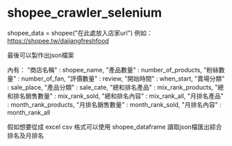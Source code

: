 # shopee_crawler_selenium

shopee_data = shopee("在此處放入店家url")  例如：https://shopee.tw/dajiangfreshfood

最後可以製作出json檔案

內有：
        "商店名稱" : shopee_name,
        "產品數量" : number_of_products,
        "粉絲數量" : number_of_fan,
        "評價數量" : review,
        "開始時間" : when_start,
        "賣場分類" : sale_place,
        "產品分類" : sale_cate,
        "總和排名產品" : mix_rank_products,
        "總和排名銷售數量" : mix_rank_sold,
        "總和排名內容" : mix_rank_all,
        "月排名產品" : month_rank_products,
        "月排名銷售數量" : month_rank_sold,
        "月排名內容" : month_rank_all
        
假如想要從成 excel csv  格式可以使用 shopee_dataframe
讀取json檔匯出綜合排名及月排名
